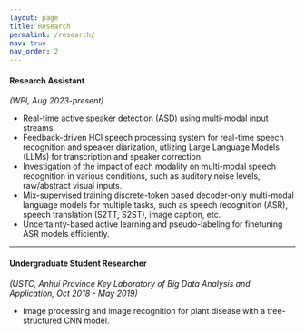```yaml
---
layout: page
title: Research
permalink: /research/
nav: true
nav_order: 2
---
```



#### Research Assistant
*(WPI, Aug 2023-present)*
- Real-time active speaker detection (ASD) using multi-modal input streams.
- Feedback-driven HCI speech processing system for real-time speech recognition and speaker diarization, utlizing Large Language Models (LLMs) for transcription and speaker correction.
- Investigation of the impact of each modality on multi-modal speech recognition in various conditions, such as auditory noise levels, raw/abstract visual inputs.
- Mix-supervised training discrete-token based decoder-only multi-modal language models for multiple tasks, such as speech recognition (ASR), speech translation (S2TT, S2ST), image caption, etc.
- Uncertainty-based active learning and pseudo-labeling for finetuning ASR models efficiently.

---

#### Undergraduate Student Researcher
*(USTC, Anhui Province Key Laboratory of Big Data Analysis and Application, Oct 2018 - May 2019)*
- Image processing and image recognition for plant disease with a tree-structured CNN model.
